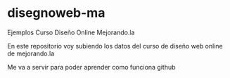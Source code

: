 disegnoweb-ma
=============

Ejemplos Curso Diseño Online Mejorando.la

En este repositorio voy subiendo los datos del curso de diseño web online de mejorando.la

Me va a servir para poder aprender como funciona github



